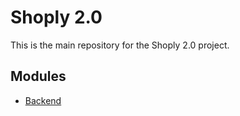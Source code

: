 # Shoply 2.0

This is the main repository for the Shoply 2.0 project.

## Modules

*   [Backend](./backend/README.md)
